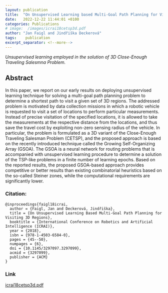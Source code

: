 ```yaml
---
layout: publication
title:  "On Unsupervised Learning based Multi-Goal Path Planning for Visiting 3D Regions"
date:   2022-12-22 11:44:01 +0100
categories: Publications
# image:  /images/icrai18cetsp3d.pdf
author: "Jan Faigl and Jindřiška Deckerová"
tags:    publication
excerpt_separator: <!--more-->
---
```

*Unsupervised learning employed in the solution of 3D Close-Enough Traveling Salesmna Problem.*
<!--more-->

## Abstract 
In this paper, we report on our early results on deploying unsupervised learning technique for solving a multi-goal path planning problem to determine a shortest path to visit a given set of 3D regions. The addressed problem is motivated by data collection missions in which a robotic vehicle is requested to visit a set of locations to perform particular measurements. Instead of precise visitation of the specified locations, it is allowed to take the measurements at the respective distance from the locations, and thus save the travel cost by exploiting non-zero sensing radius of the vehicle. In particular, the problem is formulated as a 3D variant of the Close-Enough Traveling Salesman Problem (CETSP), and the proposed approach is based on the recently introduced technique called the Growing Self-Organizing Array (GSOA). The GSOA is a neural network for routing problems that is accompanied with unsupervised learning procedure to determine a solution of the TSP-like problems in a finite number of learning epochs. Based on the reported results, the proposed GSOA-based approach provides competitive or better results than existing combinatorial heuristics based on the so-called Steiner zones, while the computational requirements are significantly lower.

### Citation:
```
@inproceedings{faigl18icrai,
  author = {Faigl, Jan and Deckerová, Jindřiška},
  title = {On Unsupervised Learning Based Multi-Goal Path Planning for Visiting 3D Regions},
  booktitle = {International Conference on Robotics and Artificial Intelligence (ICRAI)},
  year = {2018},
  isbn = {978-1-4503-6584-0},
  pages = {45--50},
  numpages = {6},
  doi = {10.1145/3297097.3297099},
  acmid = {3297099},
  publisher = {ACM}
}
```

### Link
[icrai18cetsp3d.pdf](https://comrob.fel.cvut.cz/papers/icrai18cetsp3d.pdf)

<!-- ![test](/images/tspns.pdf){:class="post-img"} -->